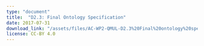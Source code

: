 ```yaml
---
type: "document"
title:  "D2.3: Final Ontology Specification"
date: 2017-07-31
download_link: "/assets/files/AC-WP2-QMUL-D2.3%20Final%20ontology%20specification.pdf"
license: CC-BY 4.0
---
```

